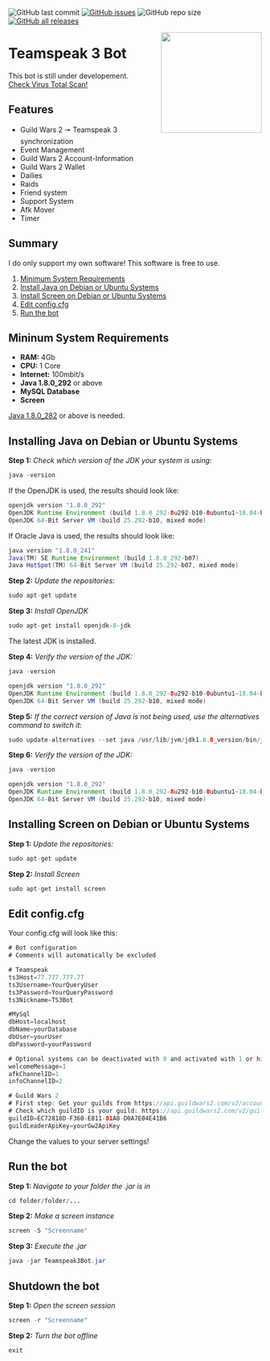 ![GitHub last commit](https://img.shields.io/github/last-commit/Backxtar/Teamspeak3Bot?color=%230091ff)
[![GitHub issues](https://img.shields.io/github/issues/Backxtar/Teamspeak3Bot?color=%23fc3003)](https://github.com/Backxtar/Teamspeak3Bot/issues)
![GitHub repo size](https://img.shields.io/github/repo-size/Backxtar/Teamspeak3Bot?color=%233aa63a)
[![GitHub all releases](https://img.shields.io/github/downloads/Backxtar/Teamspeak3Bot/total?color=%233aa63a&label=download)](https://github.com/Backxtar/Teamspeak3Bot/releases)

<img align="right" src="https://mlpfyvpfyq69.i.optimole.com/cZ9PPCo-D60oTdJD/w:auto/h:auto/q:auto/https://gameserververgleich.info/wp-content/uploads/TeamSpeak-Server-mieten.png" height="200" width="200">

# Teamspeak 3 Bot
This bot is still under developement.\
[Check Virus Total Scan!](https://www.virustotal.com/gui/file/5c94d45ba57f32ffc090f8ac73810ef365935f7956c18cc6420c58eb28692577/detection)

## Features
* Guild Wars 2 🠖 Teamspeak 3 synchronization
* Event Management
* Guild Wars 2 Account-Information
* Guild Wars 2 Wallet
* Dailies
* Raids 
* Friend system
* Support System
* Afk Mover
* Timer
## Summary
I do only support my own software! This software is free to use.

1. [Minimum System Requirements](#mininum-system-requirements)
2. [Install Java on Debian or Ubuntu Systems](#installing-java-on-debian-or-ubuntu-systems)
3. [Install Screen on Debian or Ubuntu Systems](#installing-screen-on-debian-or-ubuntu-systems)
4. [Edit config.cfg](#edit-configcfg)
5. [Run the bot](#run-the-bot)

## Mininum System Requirements
* **RAM:** 4Gb
* **CPU:** 1 Core
* **Internet:** 100mbit/s
* **Java 1.8.0_292** or above
* **MySQL Database**
* **Screen**

[Java 1.8.0_282](https://www.oracle.com/de/java/technologies/javase/javase-jdk8-downloads.html) or above is needed.
## Installing Java on Debian or Ubuntu Systems
**Step 1:** _Check which version of the JDK your system is using:_
```java
java -version
```
If the OpenJDK is used, the results should look like:
```java
openjdk version "1.8.0_292"
OpenJDK Runtime Environment (build 1.8.0_292-8u292-b10-0ubuntu1~18.04-b10)
OpenJDK 64-Bit Server VM (build 25.292-b10, mixed mode)
```
If Oracle Java is used, the results should look like:
```java
java version "1.8.0_241"
Java(TM) SE Runtime Environment (build 1.8.0_292-b07)
Java HotSpot(TM) 64-Bit Server VM (build 25.292-b07, mixed mode)
```
**Step 2:** _Update the repositories:_
```java
sudo apt-get update
```
**Step 3:** _Install OpenJDK_
```java
sudo apt-get install openjdk-8-jdk
```
The latest JDK is installed.

**Step 4:** _Verify the version of the JDK:_
```java
java -version
```
```java
openjdk version "1.8.0_292"
OpenJDK Runtime Environment (build 1.8.0_292-8u292-b10-0ubuntu1~18.04-b10)
OpenJDK 64-Bit Server VM (build 25.292-b10, mixed mode)
```
**Step 5:** _If the correct version of Java is not being used, use the alternatives command to switch it:_
```java
sudo update-alternatives --set java /usr/lib/jvm/jdk1.8.0_version/bin/java
```
**Step 6:** _Verify the version of the JDK:_
```java
java -version
```
```java
openjdk version "1.8.0_292"
OpenJDK Runtime Environment (build 1.8.0_292-8u292-b10-0ubuntu1~18.04-b10)
OpenJDK 64-Bit Server VM (build 25.292-b10, mixed mode)
```
## Installing Screen on Debian or Ubuntu Systems
**Step 1:** _Update the repositories:_
```java
sudo apt-get update
```
**Step 2:** _Install Screen_
```java
sudo apt-get install screen
```
## Edit config.cfg
Your config.cfg will look like this:
```java
# Bot configuration
# Comments will automatically be excluded

# Teamspeak
ts3Host=77.777.777.77
ts3Username=YourQueryUser
ts3Password=YourQueryPassword
ts3Nickname=TS3Bot

#MySql
dbHost=localhost
dbName=yourDatabase
dbUser=yourUser
dbPassword=yourPassword

# Optional systems can be deactivated with 0 and activated with 1 or higher IDs
welcomeMessage=1
afkChannelID=1
infoChannelID=2

# Guild Wars 2
# First step: Get your guilds from https://api.guildwars2.com/v2/account?access_token=yourGw2ApiKey
# Check which guildID is your guild: https://api.guildwars2.com/v2/guild/guildID
guildID=EC72818D-F360-E811-81A8-D0A7E04E41B6
guildLeaderApiKey=yourGw2ApiKey
```
Change the values to your server settings!
## Run the bot
**Step 1:** _Navigate to your folder the .jar is in_
```java
cd folder/folder/...
```
**Step 2:** _Make a screen instance_
```java
screen -S "Screenname"
```
**Step 3:** _Execute the .jar_
```java
java -jar Teamspeak3Bot.jar
```
## Shutdown the bot
**Step 1:** _Open the screen session_
```java
screen -r "Screenname"
```
**Step 2:** _Turn the bot offline_
```java
exit
```